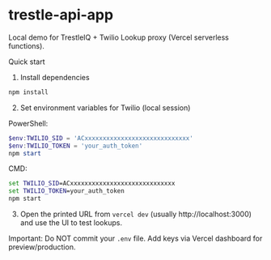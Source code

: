 # trestle-api-app

Local demo for TrestleIQ + Twilio Lookup proxy (Vercel serverless functions).

Quick start

1. Install dependencies

```bash
npm install
```

2. Set environment variables for Twilio (local session)

PowerShell:

```powershell
$env:TWILIO_SID = 'ACxxxxxxxxxxxxxxxxxxxxxxxxxxxxx'
$env:TWILIO_TOKEN = 'your_auth_token'
npm start
```

CMD:

```cmd
set TWILIO_SID=ACxxxxxxxxxxxxxxxxxxxxxxxxxxxxx
set TWILIO_TOKEN=your_auth_token
npm start
```

3. Open the printed URL from `vercel dev` (usually http://localhost:3000) and use the UI to test lookups.

Important: Do NOT commit your `.env` file. Add keys via Vercel dashboard for preview/production.
